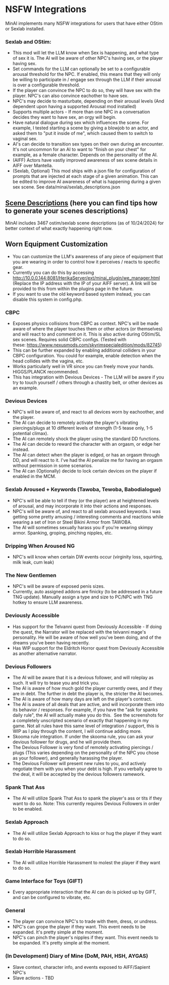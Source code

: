 # NSFW Integrations
MinAI implements many NSFW integrations for users that have either OStim or Sexlab installed.

### Sexlab and OStim:
* This mod will let the LLM know when Sex is happening, and what type of sex it is. The AI will be aware of other NPC's having sex, or the player having sex.
* Set commands for the LLM can optionally be set to a configurable arousal threshold for the NPC. If enabled, this means that they will only be willing to participate in / engage sex through the LLM if their arousal is over a configurable threshold.
* If the player can convince the NPC to do so, they will have sex with the player. NPC's can also convince eachother to have sex.
* NPC's may decide to masturbate, depending on their arousal levels (And dependent upon having a supported Arousal mod installed)
* Supports multiple actors - If more than one NPC in a conversation decides they want to have sex, an orgy will begin.
* Have natural dialogue during sex which influences the scene. For example, I tested starting a scene by giving a blowjob to an actor, and asked them to "put it inside of me", which caused them to switch to vaginal sex.
* AI's can decide to transition sex types on their own during an encounter. It's not uncommon for an AI to want to "finish on your chest" for example, as a female character. Depends on the personality of the AI.
* (AIFF) Actors have vastly improved awareness of sex scene details in AIFF over Mantella.
* (Sexlab, Optional) This mod ships with a json file for configuration of prompts that are injected at each stage of a given animation. This can be edited to improve AI awareness of what is happening during a given sex scene. See data/minai/sexlab_descriptions.json

## [Scene Descriptions](./nsfw_Scenes.md) (here you can find tips how to generate your scenes descriptions)
MinAI includes 3467 ostim/sexlab scene descriptions (as of 10/24/2024) for better context of what exactly happening right now.

## Worn Equipment Customization
* You can customize the LLM's awareness of any piece of equipment that you are wearing in order to control how it perceives / reacts to specific gear.
* Currently you can do this by accessing http://10.0.0.144:8081/HerikaServer/ext/minai_plugin/we_manager.html (Replace the IP address with the IP of your AIFF server). A link will be provided to this from within the plugins page in the future.
* If you want to use the old keyword based system instead, you can disable this system in config.php.

### CBPC
* Exposes physics collisions from CBPC as context. NPC's will be made aware of where the player touches them or other actors (or themselves) and will react to and comment on it. This is also active during OStim/SL sex scenes. Requires solid CBPC configs. (Tested with these: https://www.nexusmods.com/skyrimspecialedition/mods/82745)
* This can be further expanded by enabling additional colliders in your CBPC configuration. You could for example, enable detection when the head collides with the vagina, etc.
* Works particularly well in VR since you can freely move your hands. HIGGS/PLANCK recommended.
* This has integration with Devious Devices - The LLM will be aware if you try to touch yourself / others through a chastity belt, or other devices as an example.

### Devious Devices
* NPC's will be aware of, and react to all devices worn by eachoother, and the player.
* The AI can decide to remotely activate the player's vibrating piercings/plugs at 10 different levels of strength (1-5 tease only, 1-5 potential climax). 
* The AI can remotely shock the player using the standard DD functions.
* The AI can decide to reward the character with an orgasm, or edge her instead.
* The AI can detect when the player is edged, or has an orgasm through DD, and will react to it. I've had the AI penalize me for having an orgasm without permission in some scenarios.
* The AI can (Optionally) decide to lock certain devices on the player if enabled in the MCM.

### Sexlab Aroused + Keywords (Tawoba, Tewoba, Babodialogue)
* NPC's will be able to tell if they (or the player) are at heightened levels of arousal, and may incorporate it into their actions and responses.
* NPC's will be aware of, and react to all sexlab aroused keywords. I was getting some pretty amusing / interesting comments and reactions while wearing a set of Iron or Steel Bikini Armor from TAWOBA.
* The AI will sometimes sexually harass you if you're wearing skimpy armor. Spanking, groping, pinching nipples, etc.

### Dripping When Aroused NG
* NPC's will know when certain DW events occur (virginity loss, squirting, milk leak, cum leak)

### The New Gentlemen
* NPC's will be aware of exposed penis sizes.
* Currently, auto assigned addons are finicky (to be addressed in a future TNG update). Manually assign a type and size to PC/NPC with TNG hotkey to ensure LLM awareness.

### Deviously Accessible
* Has support for the Telvanni quest from Deviously Accessible - If doing the quest, the Narrator will be replaced with the telvanni mage's personality. He will be aware of how well you've been doing, and of the dreams you've been having recently.
* Has WIP support for the Eldritch Horror quest from Deviously Accessible as another alternative narrator.

### Devious Followers
* The AI will be aware that it is a devious follower, and will roleplay as such. It will try to tease you and trick you.
* The AI is aware of how much gold the player currently owes, and if they are in debt. The further in debt the player is, the stricter the AI becomes.
* The AI is aware of how many days are left on the player's contract.
* The AI is aware of all deals that are active, and will incorporate them into its behavior / responses. For example, if you have the "ask for spanks daily rule", the AI will actually make you do this.  See the screenshots for a completely unscripted scenario of exactly that happening in my game. Not all rules have this same level of integration / support, this is WIP as I play through the content, I will continue adding more.
* Skooma rule integration. If under the skooma rule, you can ask your devious follower for drugs, and he will provide them.
* The Devious Follower is very fond of remotely activating piercings / plugs (This varies depending on the personality of the NPC you chose as your follower), and generally harassing the player.
* The Devious Follower will present new rules to you, and actively negotiate them with you when your debt is high. If you verbally agree to the deal, it will be accepted by the devious followers ramework.

### Spank That Ass
* The AI will utilize Spank That Ass to spank the player's ass or tits if they want to do so. Note: This currently requires Devious Followers in order to be enabled.

### Sexlab Approach
* The AI will utilize Sexlab Approach to kiss or hug the player if they want to do so.

### Sexlab Horrible Harassment
* The AI will utilize Horrible Harassment to molest the player if they want to do so.

### Game Interface for Toys (GIFT)
* Every appropriate interaction that the AI can do is picked up by GIFT, and can be configured to vibrate, etc.

### General
* The player can convince NPC's to trade with them, dress, or undress.
* NPC's can grope the player if they want. This event needs to be expanded. It's pretty simple at the moment.
* NPC's can pinch the player's nipples if they want. This event needs to be expanded. It's pretty simple at the moment.

### (In Development) Diary of Mine (DoM, PAH, HSH, AYGAS)
* Slave context, character info, and events exposed to AIFF/Sapient NPC's
* Slave actions - TBD